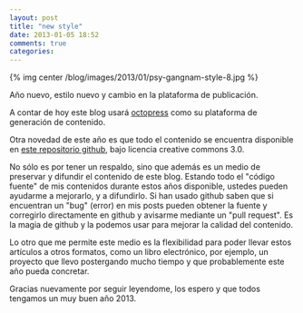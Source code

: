 ```yaml
---
layout: post
title: "new style"
date: 2013-01-05 18:52
comments: true
categories: 
---
```


{% img center /blog/images/2013/01/psy-gangnam-style-8.jpg %}

Año nuevo, estilo nuevo y cambio en la plataforma de publicación. 

A contar de hoy este blog usará [octopress](http:///www.octopress.org) como su plataforma de generación de contenido.

Otra novedad de este año es que todo el contenido se encuentra disponible en [este repositorio github](https://github.com/lnds/lnds-content), bajo licencia creative commons 3.0.

No sólo es por tener un respaldo, sino que además es un medio de preservar y difundir el contenido de este blog. Estando todo el "código fuente" de mis contenidos durante estos años disponible, ustedes pueden ayudarme a mejorarlo, y a difundirlo. Si han usado github saben que si encuentran un "bug" (error) en mis posts pueden obtener la fuente y corregirlo directamente en github y avisarme mediante un "pull request". Es la magia de github y la podemos usar para mejorar la calidad del contenido. 

Lo otro que me permite este medio es la flexibilidad para poder llevar estos artículos a otros formatos, como un libro electrónico, por ejemplo, un proyecto que llevo postergando mucho tiempo y que probablemente este año pueda concretar.

Gracias nuevamente por seguir leyendome, los espero y que todos tengamos un muy buen año 2013.
